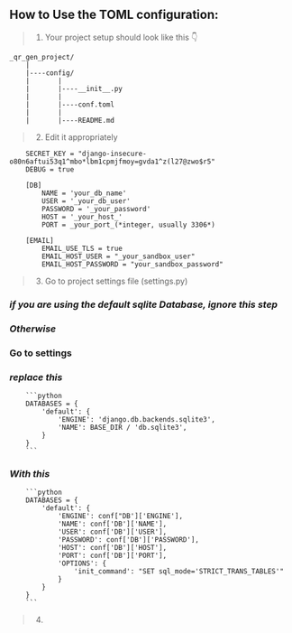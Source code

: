 ## How to Use the TOML configuration:

> 1. Your project setup should look like this :point_down:
```
_qr_gen_project/
    |
    |----config/
    |       |
    |       |----__init__.py
    |       |
    |       |----conf.toml
    |       |
    |       |----README.md

```
> 2. Edit it appropriately
```
    SECRET_KEY = "django-insecure-o80n6aftui53q1^mbo*lbm1cpmjfmoy=gvda1^z(l27@zwo$r5"
    DEBUG = true

    [DB]
        NAME = 'your_db_name'
        USER = '_your_db_user'  
        PASSWORD = '_your_password'  
        HOST = '_your_host_'  
        PORT = _your_port_(*integer, usually 3306*)

    [EMAIL]
        EMAIL_USE_TLS = true
        EMAIL_HOST_USER = "_your_sandbox_user"
        EMAIL_HOST_PASSWORD = "your_sandbox_password"

```


> 3. Go to project settings file (settings.py)

### *if you are using the default sqlite Database, ignore this step*
### *Otherwise*
### Go to settings

### *replace this*

        ```python
        DATABASES = {
            'default': {
                'ENGINE': 'django.db.backends.sqlite3',
                'NAME': BASE_DIR / 'db.sqlite3',
            }
        }
        ```
### *With this*

        ```python
        DATABASES = {
            'default': {
                'ENGINE': conf["DB']['ENGINE'],
                'NAME': conf['DB']['NAME'],  
                'USER': conf['DB']['USER'],  
                'PASSWORD': conf['DB']['PASSWORD'],  
                'HOST': conf['DB']['HOST'],
                'PORT': conf['DB']['PORT'],  
                'OPTIONS': {  
                    'init_command': "SET sql_mode='STRICT_TRANS_TABLES'"  
                }  
            }
        }
        ```
> 4. 
    